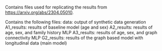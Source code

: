 Contains files used for replicating the results from https://arxiv.org/abs/2304.05010.

Contains the following files:
data: output of synthetic data generation
A1_results: results of baseline model (age and sex)
A2_results: results of age, sex, and family history MLP
A3_results: results of age, sex, and graph connectivity MLP
G2_results: results of the graph based model with longitudinal data (main model)
